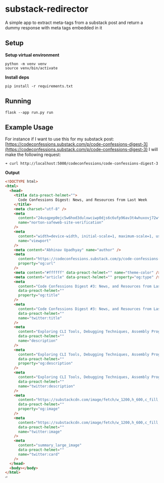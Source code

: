 # substack-redirector

A simple app to extract meta-tags from a substack post and return a dummy response with meta tags embedded in it

## Setup

**Setup virtual environment**

```shell
python -m venv venv
source venv/bin/activate
```

**Install deps**

```shell
pip install -r requirements.txt
```

## Running

```shell
flask --app run.py run
```

## Example Usage

For instance if I want to use this for my substack post:
[https://codeconfessions.substack.com/p/code-confessions-digest-3](https://codeconfessions.substack.com/p/code-confessions-digest-3)
I will make the following request:

```shell
➜ curl http://localhost:5000/codeconfessions/code-confessions-digest-3
```

**Output**

```html
<!DOCTYPE html>
<html>
  <head>
    <title data-preact-helmet="">
      Code Confessions Digest: News, and Resources from Last Week
    </title>
    <meta charset="utf-8" />
    <meta
      content="24usqpep0ejc5w6hod3dulxwciwp0djs6c6ufp96av3t4whuxovj72wfkdjxu82yacb7430qjm8adbd5ezlt4592dq4zrvadcn9j9n-0btgdzpiojfzno16-fnsnu7xd"
      name="norton-safeweb-site-verification"
    />
    <meta
      content="width=device-width, initial-scale=1, maximum-scale=1, user-scalable=0, viewport-fit=cover"
      name="viewport"
    />
    <meta content="Abhinav Upadhyay" name="author" />
    <meta
      content="https://codeconfessions.substack.com/p/code-confessions-digest-3"
      property="og:url"
    />
    <meta content="#ffffff" data-preact-helmet="" name="theme-color" />
    <meta content="article" data-preact-helmet="" property="og:type" />
    <meta
      content="Code Confessions Digest #3: News, and Resources from Last Week"
      data-preact-helmet=""
      property="og:title"
    />
    <meta
      content="Code Confessions Digest #3: News, and Resources from Last Week"
      data-preact-helmet=""
      name="twitter:title"
    />
    <meta
      content="Exploring CLI Tools, Debugging Techniques, Assembly Programming, Deep Learning, Compilers and More!"
      data-preact-helmet=""
      name="description"
    />
    <meta
      content="Exploring CLI Tools, Debugging Techniques, Assembly Programming, Deep Learning, Compilers and More!"
      data-preact-helmet=""
      property="og:description"
    />
    <meta
      content="Exploring CLI Tools, Debugging Techniques, Assembly Programming, Deep Learning, Compilers and More!"
      data-preact-helmet=""
      name="twitter:description"
    />
    <meta
      content="https://substackcdn.com/image/fetch/w_1200,h_600,c_fill,f_jpg,q_auto:good,fl_progressive:steep,g_auto/https%3A%2F%2Fsubstack-post-media.s3.amazonaws.com%2Fpublic%2Fimages%2F8f6c8986-bb7e-4cac-b71e-debb62a7c07d_1080x1080.png"
      data-preact-helmet=""
      property="og:image"
    />
    <meta
      content="https://substackcdn.com/image/fetch/w_1200,h_600,c_fill,f_jpg,q_auto:good,fl_progressive:steep,g_auto/https%3A%2F%2Fsubstack-post-media.s3.amazonaws.com%2Fpublic%2Fimages%2F8f6c8986-bb7e-4cac-b71e-debb62a7c07d_1080x1080.png"
      data-preact-helmet=""
      name="twitter:image"
    />
    <meta
      content="summary_large_image"
      data-preact-helmet=""
      name="twitter:card"
    />
  </head>
  <body></body>
</html>
⏎
```
